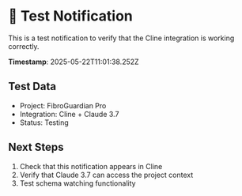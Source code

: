 
# 🧪 Test Notification

This is a test notification to verify that the Cline integration is working correctly.

**Timestamp**: 2025-05-22T11:01:38.252Z

## Test Data
- Project: FibroGuardian Pro
- Integration: Cline + Claude 3.7
- Status: Testing

## Next Steps
1. Check that this notification appears in Cline
2. Verify that Claude 3.7 can access the project context
3. Test schema watching functionality

